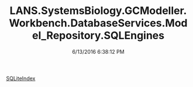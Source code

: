 ﻿---
title: LANS.SystemsBiology.GCModeller.Workbench.DatabaseServices.Model_Repository.SQLEngines
date: 6/13/2016 6:38:12 PM
---

[SQLiteIndex](T-LANS.SystemsBiology.GCModeller.Workbench.DatabaseServices.Model_Repository.SQLEngines.SQLiteIndex.html)
